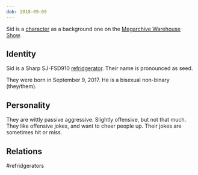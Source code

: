```yaml
---
dob: 2018-09-09
---
```

Sid is a [character](Characters.md) as a background one on the [Megarchive Warehouse Show](Megarchive%20Warehouse%20Show.md).

## Identity

Sid is a Sharp SJ-FSD910 [refridgerator](Refridgerators.md). Their name is pronounced as seed.

They were born in September 9, 2017. He is a bisexual non-binary (they/them).

## Personality
They are wittly passive aggressive. Slightly offensive, but not that much. They like offensive jokes, and want to cheer people up. Their jokes are sometimes hit or miss.

## Relations

#refridgerators 